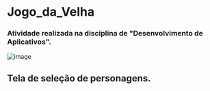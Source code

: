 # Jogo_da_Velha
### Atividade realizada na disciplina de "Desenvolvimento de Aplicativos".



![image](https://user-images.githubusercontent.com/101808175/159576838-f84d29e0-52d1-400c-8af6-41f5e5c4aca5.png)
## Tela de seleção de personagens.
